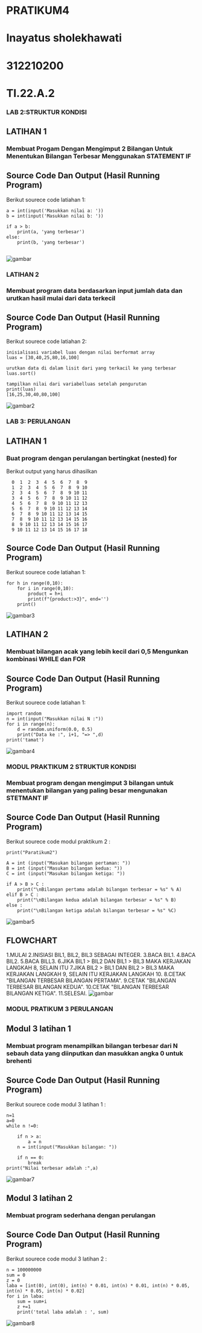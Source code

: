 # PRATIKUM4
# Inayatus sholekhawati
# 312210200
# TI.22.A.2

### LAB 2:STRUKTUR KONDISI

## LATIHAN 1
### Membuat Progam Dengan Mengimput 2 Bilangan Untuk Menentukan Bilangan Terbesar Menggunakan STATEMENT IF
## Source Code Dan Output (Hasil Running Program)

Berikut sourece code latiahan 1:
```
a = int(input('Masukkan nilai a: '))
b = int(input('Masukkan nilai b: '))

if a > b:
    print(a, 'yang terbesar')
else:
    print(b, 'yang terbesar')
    
```
![gambar](foto/iny1.png)

### LATIHAN 2
### Membuat program data berdasarkan input jumlah data dan urutkan hasil mulai dari data terkecil
## Source Code Dan Output (Hasil Running Program)
Berikut sourece code latiahan 2:
```
inisialisasi variabel luas dengan nilai berformat array
luas = [30,40,25,80,16,100]

urutkan data di dalam lisit dari yang terkacil ke yang terbesar
luas.sort()

tampilkan nilai dari variabelluas setelah pengurutan
print(luas)
[16,25,30,40,80,100]

```
![gambar2](foto/iny2.png)

### LAB 3: PERULANGAN

## LATIHAN 1
### Buat program dengan perulangan bertingkat (nested) for
Berikut output yang harus dihasilkan 
```
  0  1  2  3  4  5  6  7  8  9
  1  2  3  4  5  6  7  8  9 10
  2  3  4  5  6  7  8  9 10 11
  3  4  5  6  7  8  9 10 11 12
  4  5  6  7  8  9 10 11 12 13
  5  6  7  8  9 10 11 12 13 14
  6  7  8  9 10 11 12 13 14 15
  7  8  9 10 11 12 13 14 15 16
  8  9 10 11 12 13 14 15 16 17
  9 10 11 12 13 14 15 16 17 18
```
## Source Code Dan Output (Hasil Running Program)
Berikut sourece code latiahan 1:
```
for h in range(0,10):
    for i in range(0,10):
        product = h+i
        print(f"{product:>3}", end='')
    print()
```
![gambar3](foto/iny3.png)

## LATIHAN 2
### Membuat bilangan acak yang lebih kecil dari 0,5 Mengunkan kombinasi WHILE dan FOR
## Source Code Dan Output (Hasil Running Program)
Berikut sourece code latiahan 1:
```
import random
n = int(input("Masukkan nilai N :"))
for i in range(n):
    d = random.uniform(0.0, 0.5)
    print("Data ke :", i+1, "=> ",d)
print('tamat')
```
![gambar4](foto/iny4.png)

### MODUL PRAKTIKUM 2 STRUKTUR KONDISI
### Membuat program dengan mengimput 3 bilangan untuk menentukan bilangan yang paling besar mengunakan STETMANT IF
## Source Code Dan Output (Hasil Running Program)
Berikut sourece code modul praktikum 2 :
```
print("Paratikum2")

A = int (input("Masukan bilangan pertaman: "))
B = int (input("Masukan bilangan kedua: "))
C = int (input("Masukan bilangan ketiga: "))

if A > B > C :
    print("\nBilangan pertama adalah bilangan terbesar = %s" % A)
elif B > C :
    print("\nBilangan kedua adalah bilangan terbesar = %s" % B)
else :
    print("\nBilangan ketiga adalah bilangan terbesar = %s" %C)
```
![gambar5](foto/iny5.png)

## FLOWCHART
1.MULAI
2.INISIASI BIL1, BIL2, BIL3 SEBAGAI INTEGER.
3.BACA BIL1.
4.BACA BIL2.
5.BACA BILL3.
6.JIKA BIL1 > BIL2 DAN BIL1 > BIL3 MAKA KERJAKAN LANGKAH 8, SELAIN ITU
7.JIKA BIL2 > BIL1 DAN BIL2 > BIL3 MAKA KERJAKAN LANGKAH 9, SELAIN ITU KERJAKAN LANGKAH 10. 
8.CETAK "BILANGAN TERBESAR BILANGAN PERTAMA".
9.CETAK "BILANGAN TERBESAR BILANGAN KEDUA".
10.CETAK "BILANGAN TERBESAR BILANGAN KETIGA".
11.SELESAI.
![gambar](foto/iny6.png)

### MODUL PRATIKUM 3 PERULANGAN
## Modul 3 latihan 1
### Membuat program menampilkan bilangan terbesar dari N sebauh data yang diinputkan dan masukkan angka 0 untuk brehenti
## Source Code Dan Output (Hasil Running Program)
Berikut sourece code modul 3 latihan 1 :
```
n=1
a=0
while n !=0:

    if n > a:
        a = n
    n = int(input("Masukkan bilangan: "))

    if n == 0:
        break
print("Nilai terbesar adalah :",a)
```
![gambar7](foto/iny7.png)

## Modul 3 latihan 2
### Membuat program sederhana dengan perulangan
## Source Code Dan Output (Hasil Running Program)
Berikut sourece code modul 3 latihan 2 :
```
n = 100000000
sum = 0
z = 0
laba = [int(0), int(0), int(n) * 0.01, int(n) * 0.01, int(n) * 0.05, int(n) * 0.05, int(n) * 0.02]
for i in laba:
    sum = sum+i
    z +=1
    print('total laba adalah : ', sum)
```
![gambar8](foto/iny8.png)
